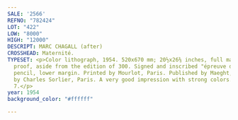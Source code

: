 ```yaml
---
SALE: '2566'
REFNO: "782424"
LOT: "422"
LOW: "8000"
HIGH: "12000"
DESCRIPT: MARC CHAGALL (after)
CROSSHEAD: Maternité.
TYPESET: <p>Color lithograph, 1954. 520x670 mm; 20½x26⅜ inches, full margins. Artist's
  proof, aside from the edition of 300. Signed and inscribed "épreuve d'artiste" in
  pencil, lower margin. Printed by Mourlot, Paris. Published by Maeght, Paris. Lithographed
  by Charles Sorlier, Paris. A very good impression with strong colors. Mourlot CS
  7.</p>
year: 1954
background_color: "#ffffff"

---
```

